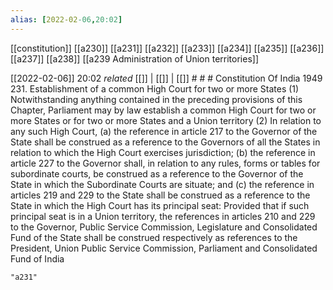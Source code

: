 ```yaml
---
alias: [2022-02-06,20:02]
---
```

[[constitution]] [[a230]] [[a231]] [[a232]] [[a233]] [[a234]] [[a235]] [[a236]] [[a237]] [[a238]] [[a239 Administration of Union territories]]

[[2022-02-06]] 20:02 _related_ [[]] | [[]] | [[]] # # #
Constitution Of India 1949
231. Establishment of a common High Court for two or more States
(1) Notwithstanding anything contained in the preceding provisions of this Chapter, Parliament may by law establish a common High Court for two or more States or for two or more States and a Union territory
(2) In relation to any such High Court,
(a) the reference in article 217 to the Governor of the State shall be construed as a reference to the Governors of all the States in relation to which the High Court exercises jurisdiction;
(b) the reference in article 227 to the Governor shall, in relation to any rules, forms or tables for subordinate courts, be construed as a reference to the Governor of the State in which the Subordinate Courts are situate; and
(c) the reference in articles 219 and 229 to the State shall be construed as a reference to the State in which the High Court has its principal seat: Provided that if such principal seat is in a Union territory, the references in articles 210 and 229 to the Governor, Public Service Commission, Legislature and Consolidated Fund of the State shall be construed respectively as references to the President, Union Public Service Commission, Parliament and Consolidated Fund of India

```query
"a231"
```